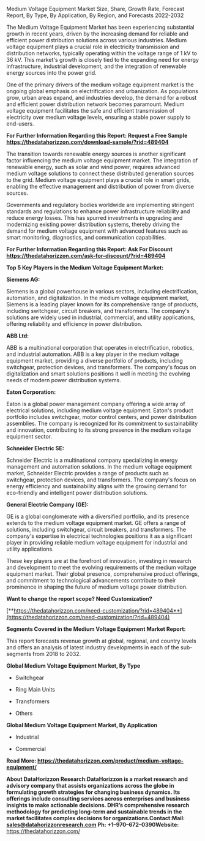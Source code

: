Medium Voltage Equipment Market Size, Share, Growth Rate, Forecast
Report, By Type, By Application, By Region, and Forecasts 2022-2032

The Medium Voltage Equipment Market has been experiencing substantial
growth in recent years, driven by the increasing demand for reliable and
efficient power distribution solutions across various industries. Medium
voltage equipment plays a crucial role in electricity transmission and
distribution networks, typically operating within the voltage range of 1
kV to 36 kV. This market's growth is closely tied to the expanding need
for energy infrastructure, industrial development, and the integration
of renewable energy sources into the power grid.

One of the primary drivers of the medium voltage equipment market is the
ongoing global emphasis on electrification and urbanization. As
populations grow, urban areas expand, and industries develop, the demand
for a robust and efficient power distribution network becomes paramount.
Medium voltage equipment facilitates the safe and efficient transmission
of electricity over medium voltage levels, ensuring a stable power
supply to end-users.

**For Further Information Regarding this Report: Request a Free Sample
<https://thedatahorizzon.com/download-sample/?rid=489404>**

The transition towards renewable energy sources is another significant
factor influencing the medium voltage equipment market. The integration
of renewable energy, such as solar and wind power, requires advanced
medium voltage solutions to connect these distributed generation sources
to the grid. Medium voltage equipment plays a crucial role in smart
grids, enabling the effective management and distribution of power from
diverse sources.

Governments and regulatory bodies worldwide are implementing stringent
standards and regulations to enhance power infrastructure reliability
and reduce energy losses. This has spurred investments in upgrading and
modernizing existing power distribution systems, thereby driving the
demand for medium voltage equipment with advanced features such as smart
monitoring, diagnostics, and communication capabilities.

**For Further Information Regarding this Report: Ask For Discount
<https://thedatahorizzon.com/ask-for-discount/?rid=489404>**

**Top 5 Key Players in the Medium Voltage Equipment Market:**

**Siemens AG:**

Siemens is a global powerhouse in various sectors, including
electrification, automation, and digitalization. In the medium voltage
equipment market, Siemens is a leading player known for its
comprehensive range of products, including switchgear, circuit breakers,
and transformers. The company's solutions are widely used in industrial,
commercial, and utility applications, offering reliability and
efficiency in power distribution.

**ABB Ltd:**

ABB is a multinational corporation that operates in electrification,
robotics, and industrial automation. ABB is a key player in the medium
voltage equipment market, providing a diverse portfolio of products,
including switchgear, protection devices, and transformers. The
company's focus on digitalization and smart solutions positions it well
in meeting the evolving needs of modern power distribution systems.

**Eaton Corporation:**

Eaton is a global power management company offering a wide array of
electrical solutions, including medium voltage equipment. Eaton's
product portfolio includes switchgear, motor control centers, and power
distribution assemblies. The company is recognized for its commitment to
sustainability and innovation, contributing to its strong presence in
the medium voltage equipment sector.

**Schneider Electric SE:**

Schneider Electric is a multinational company specializing in energy
management and automation solutions. In the medium voltage equipment
market, Schneider Electric provides a range of products such as
switchgear, protection devices, and transformers. The company's focus on
energy efficiency and sustainability aligns with the growing demand for
eco-friendly and intelligent power distribution solutions.

**General Electric Company (GE):**

GE is a global conglomerate with a diversified portfolio, and its
presence extends to the medium voltage equipment market. GE offers a
range of solutions, including switchgear, circuit breakers, and
transformers. The company's expertise in electrical technologies
positions it as a significant player in providing reliable medium
voltage equipment for industrial and utility applications.

These key players are at the forefront of innovation, investing in
research and development to meet the evolving requirements of the medium
voltage equipment market. Their global presence, comprehensive product
offerings, and commitment to technological advancements contribute to
their prominence in shaping the future of medium voltage power
distribution.

**Want to change the report scope? Need Customization?**

[**https://thedatahorizzon.com/need-customization/?rid=489404**](https://thedatahorizzon.com/need-customization/?rid=489404)

**Segments Covered in the Medium Voltage Equipment Market Report:**

This report forecasts revenue growth at global, regional, and country
levels and offers an analysis of latest industry developments in each of
the sub-segments from 2018 to 2032.

**Global Medium Voltage Equipment Market, By Type**

-   Switchgear

-   Ring Main Units

-   Transformers

-   Others

**Global Medium Voltage Equipment Market, By Application**

-   Industrial

-   Commercial

**Read More:
<https://thedatahorizzon.com/product/medium-voltage-equipment/>**

**About DataHorizzon Research:**DataHorizzon is a market research and
advisory company that assists organizations across the globe in
formulating growth strategies for changing business dynamics. Its
offerings include consulting services across enterprises and business
insights to make actionable decisions. DHR’s comprehensive research
methodology for predicting long-term and sustainable trends in the
market facilitates complex decisions for organizations.**Contact:Mail:**
<sales@datahorizzonresearch.com> **Ph:** +1–970–672–0390**Website:**
<https://thedatahorizzon.com/>

